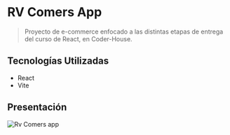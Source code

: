 # RV Comers App

> Proyecto de e-commerce enfocado a las distintas etapas de entrega del curso de React, en Coder-House.

## Tecnologías Utilizadas
- React
- Vite

## Presentación

![Rv Comers app](https://github.com/Rv2214/PreEntregaVazquezRodrigo/assets/131439746/3803f4ad-b89c-44a7-8174-35e85a1c672c)
